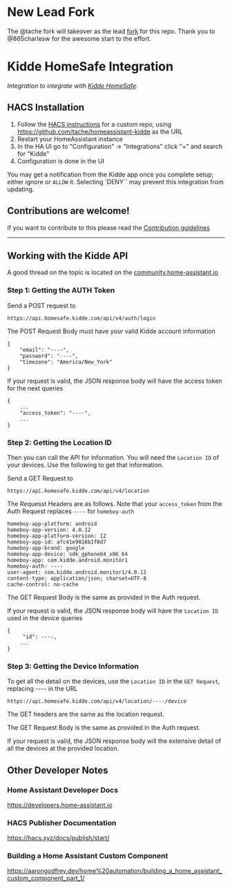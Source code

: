 # New Lead Fork
The @tache fork will takeover as the lead [fork][fork] for this repo.
Thank you to @865charlesw for the awesome start to the effort.

# Kidde HomeSafe Integration
_Integration to integrate with [Kidde HomeSafe][kidde_homesafe]._

## HACS Installation

1. Follow the [HACS instructions][hacs_custom_repo] for a custom repo, using https://github.com/tache/homeassistant-kidde as the URL
1. Restart your HomeAssistant instance
1. In the HA UI go to "Configuration" -> "Integrations" click "+" and search for "Kidde"
1. Configuration is done in the UI

You may get a notification from the Kidde app once you complete setup; either ignore or `ALLOW` it. Selecting `DENY`` may prevent this integration from updating.

<!---->

## Contributions are welcome!

If you want to contribute to this please read the [Contribution guidelines](CONTRIBUTING.md)

---

[hacs_custom_repo]: https://hacs.xyz/docs/faq/custom_repositories/
[kidde_homesafe]: https://github.com/865charlesw/kidde-homesafe
[fork]: https://github.com/tache/homeassistant-kidde

## Working with the Kidde API

A good thread on the topic is located on the [community.home-assistant.io]( [https://community.home-assistant.io/t/kidde-smart-alarms-smoke-co-detectors/381061/14)

### Step 1: Getting the AUTH Token

Send a POST request to
```
https://api.homesafe.kidde.com/api/v4/auth/login
```
The POST Request Body must have your valid Kidde account information
```
{
    "email": "----",
    "password": "----",
    "timezone": "America/New_York"
}
```

If your request is valid, the JSON response body will have the access token for the next queries
```
{
    ...
    "access_token": "----",
    ...
}
```

### Step 2: Getting the Location ID

Then you can call the API for information. You will need the `Location ID` of your devices. Use the following to get that information.

Send a GET Request to

```
https://api.homesafe.kidde.com/api/v4/location
```

The Requesst Headers are as follows. Note that your `access_token` from the Auth Request replaces `----` for `homeboy-auth`

```
homeboy-app-platform: android
homeboy-app-version: 4.0.12
homeboy-app-platform-version: 12
homeboy-app-id: afc41e9816b1f0d7
homeboy-app-brand: google
homeboy-app-device: sdk_gphone64_x86_64
homeboy-app: com.kidde.android.monitor1
homeboy-auth: ----
user-agent: com.kidde.android.monitor1/4.0.12
content-type: application/json; charset=UTF-8
cache-control: no-cache
```

The GET Request Body is the same as provided in the Auth request.

If your request is valid, the JSON response body will have the `Location ID` used in the device queries
```
{
     "id": ----,
    ...
}
```

### Step 3: Getting the Device Information

To get all the detail on the devices, use the `Location ID` in the `GET Request`, replacing ---- in the URL

```
https://api.homesafe.kidde.com/api/v4/location/----/device
```

The GET headers are the same as the location request.

The GET Request Body is the same as provided in the Auth request.

If your request is valid, the JSON response body will the extensive detail of all the devices at the provided location.

## Other Developer Notes

### Home Assistant Developer Docs
https://developers.home-assistant.io

### HACS Publisher Documentation
https://hacs.xyz/docs/publish/start/

### Building a Home Assistant Custom Component
https://aarongodfrey.dev/home%20automation/building_a_home_assistant_custom_component_part_1/

